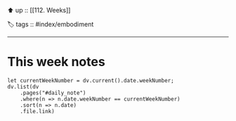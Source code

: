 ⬆️ up :: [[112. Weeks]]

🏷️ tags :: #index/embodiment

---

# This week notes
```dataviewjs
let currentWeekNumber = dv.current().date.weekNumber;
dv.list(dv
	.pages("#daily_note")
	.where(n => n.date.weekNumber == currentWeekNumber)
	.sort(n => n.date)
	.file.link)
```
